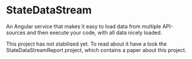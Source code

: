 StateDataStream
===============

An Angular service that makes it easy to load data from multiple API-sources and then execute your code, with all data nicely loaded.

This project has not stabilised yet. To read about it have a look the StateDataStreamReport project, which contains a paper about this project.
